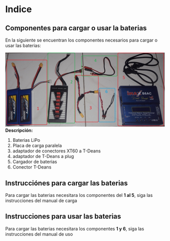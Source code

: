 # Indice

## Componentes para cargar o usar la baterias

En la siguiente se encuentran los componentes necesarios para cargar o usar las baterias:

![elementos](https://github.com/cap-repositories/Devices/blob/main/Baterias/Imagenes/Elementos.jpg "elementos para cargar las baterias")
**Descripción:**
1. Baterias LiPo
2. Placa de carga paralela
3. adaptador de conectores XT60 a T-Deans
4. adaptador de T-Deans a plug
5. Cargador de baterias
6. Conector T-Deans

## Instrucciónes para cargar las baterias
Para cargar las baterias necesitara los componentes del **1 al 5**, siga las instrucciones del manual de carga
## Instrucciones para usar las baterias
Para cargar las baterias necesitara los componentes **1 y 6**, siga las instrucciones del manual de uso

